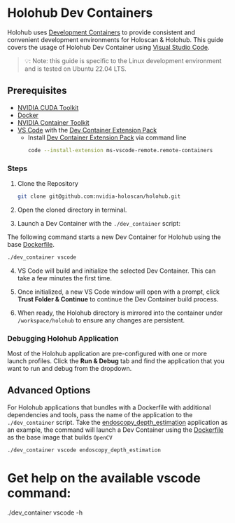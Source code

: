 # Holohub Dev Containers

Holohub uses [Development Containers](https://containers.dev/) to provide consistent and convenient development environments for Holoscan & Holohub. This guide covers the usage of Holohub Dev Container using [Visual Studio Code](https://code.visualstudio.com/).

> 💡: Note: this guide is specific to the Linux development environment and is tested on Ubuntu 22.04 LTS.

## Prerequisites

- [NVIDIA CUDA Toolkit](https://developer.nvidia.com/cuda-downloads)
- [Docker](https://docs.docker.com/engine/install/)
- [NVIDIA Container Toolkit](https://docs.nvidia.com/datacenter/cloud-native/container-toolkit/latest/install-guide.html)
- [VS Code](https://code.visualstudio.com/) with the [Dev Container Extension Pack](https://marketplace.visualstudio.com/items?itemName=ms-vscode-remote.remote-containers)
  - Install [Dev Container Extension Pack](https://marketplace.visualstudio.com/items?itemName=ms-vscode-remote.remote-containers) via command line
    ```bash
    code --install-extension ms-vscode-remote.remote-containers
    ```

### Steps

1. Clone the Repository
    ```bash
    git clone git@github.com:nvidia-holoscan/holohub.git
    ```
2. Open the cloned directory in terminal.

3. Launch a Dev Container with the `./dev_container` script:

The following command starts a new Dev Container for Holohub using the base [Dockerfile](../Dockerfile).

```bash
./dev_container vscode
```

4. VS Code will build and initialize the selected Dev Container. This can take a few minutes the first time.

5. Once initialized, a new VS Code window will open with a prompt, click **Trust Folder & Continue** to continue the Dev Container build process.

6. When ready, the Holohub directory is mirrored into the container under `/workspace/holohub` to ensure any changes are persistent.


### Debugging Holohub Application

Most of the Holohub application are pre-configured with one or more launch profiles. Click the **Run & Debug** tab and find the application that you want to run and debug from the dropdown.



## Advanced Options


For Holohub applications that bundles with a Dockerfile with additional dependencies and tools, pass the name of the application to the `./dev_container` script.
Take the [endoscopy_depth_estimation](../applications/endoscopy_depth_estimation) application as an example, the command will launch a Dev Container using the [Dockerfile](../applications/endoscopy_depth_estimation/Dockerfile) as the base image that builds `OpenCV` 

```bash
./dev_container vscode endoscopy_depth_estimation
```

# Get help on the available vscode command:
./dev_container vscode -h
